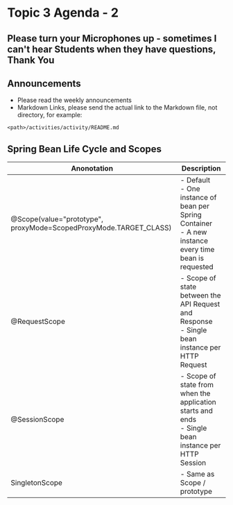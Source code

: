 # Topic 3 Agenda - 2

## Please turn your Microphones up - sometimes I can't hear Students when they have questions, Thank You

## Announcements

- Please read the weekly announcements
- Markdown Links, please send the actual link to the Markdown file, not directory, for example:

```
<path>/activities/activity/README.md
```

## Spring Bean Life Cycle and Scopes

|Anonotation|Description|
|--|--|
|@Scope(value="prototype", proxyMode=ScopedProxyMode.TARGET_CLASS)|- Default<br>- One instance of bean per Spring Container<br>- A new instance every time bean is requested|
|@RequestScope|- Scope of state between the API Request and Response<br>- Single bean instance per HTTP Request|
|@SessionScope|- Scope of state from when the application starts and ends<br>- Single bean instance per HTTP Session|
|SingletonScope|- Same as Scope / prototype|
